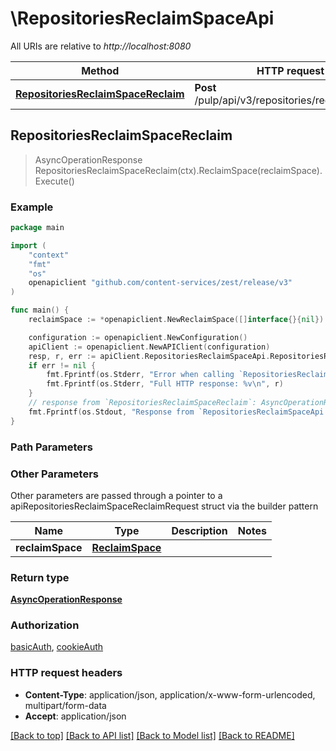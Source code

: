 # \RepositoriesReclaimSpaceApi

All URIs are relative to *http://localhost:8080*

Method | HTTP request | Description
------------- | ------------- | -------------
[**RepositoriesReclaimSpaceReclaim**](RepositoriesReclaimSpaceApi.md#RepositoriesReclaimSpaceReclaim) | **Post** /pulp/api/v3/repositories/reclaim_space/ | 



## RepositoriesReclaimSpaceReclaim

> AsyncOperationResponse RepositoriesReclaimSpaceReclaim(ctx).ReclaimSpace(reclaimSpace).Execute()





### Example

```go
package main

import (
    "context"
    "fmt"
    "os"
    openapiclient "github.com/content-services/zest/release/v3"
)

func main() {
    reclaimSpace := *openapiclient.NewReclaimSpace([]interface{}{nil}) // ReclaimSpace | 

    configuration := openapiclient.NewConfiguration()
    apiClient := openapiclient.NewAPIClient(configuration)
    resp, r, err := apiClient.RepositoriesReclaimSpaceApi.RepositoriesReclaimSpaceReclaim(context.Background()).ReclaimSpace(reclaimSpace).Execute()
    if err != nil {
        fmt.Fprintf(os.Stderr, "Error when calling `RepositoriesReclaimSpaceApi.RepositoriesReclaimSpaceReclaim``: %v\n", err)
        fmt.Fprintf(os.Stderr, "Full HTTP response: %v\n", r)
    }
    // response from `RepositoriesReclaimSpaceReclaim`: AsyncOperationResponse
    fmt.Fprintf(os.Stdout, "Response from `RepositoriesReclaimSpaceApi.RepositoriesReclaimSpaceReclaim`: %v\n", resp)
}
```

### Path Parameters



### Other Parameters

Other parameters are passed through a pointer to a apiRepositoriesReclaimSpaceReclaimRequest struct via the builder pattern


Name | Type | Description  | Notes
------------- | ------------- | ------------- | -------------
 **reclaimSpace** | [**ReclaimSpace**](ReclaimSpace.md) |  | 

### Return type

[**AsyncOperationResponse**](AsyncOperationResponse.md)

### Authorization

[basicAuth](../README.md#basicAuth), [cookieAuth](../README.md#cookieAuth)

### HTTP request headers

- **Content-Type**: application/json, application/x-www-form-urlencoded, multipart/form-data
- **Accept**: application/json

[[Back to top]](#) [[Back to API list]](../README.md#documentation-for-api-endpoints)
[[Back to Model list]](../README.md#documentation-for-models)
[[Back to README]](../README.md)

